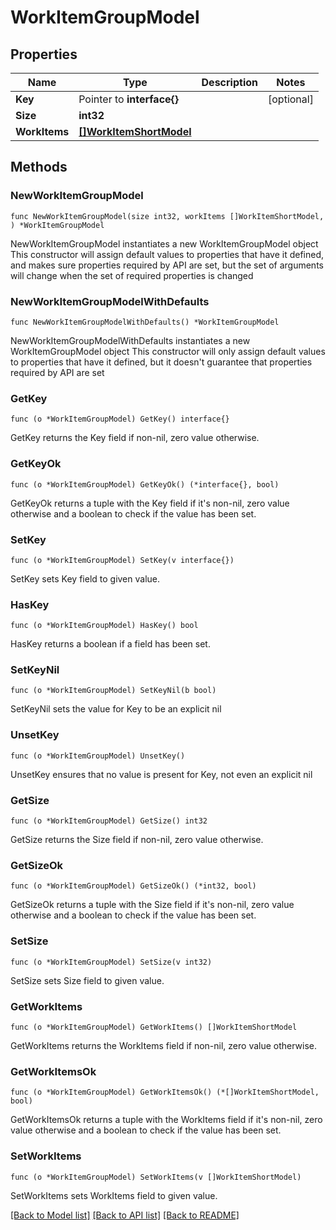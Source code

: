 # WorkItemGroupModel

## Properties

Name | Type | Description | Notes
------------ | ------------- | ------------- | -------------
**Key** | Pointer to **interface{}** |  | [optional] 
**Size** | **int32** |  | 
**WorkItems** | [**[]WorkItemShortModel**](WorkItemShortModel.md) |  | 

## Methods

### NewWorkItemGroupModel

`func NewWorkItemGroupModel(size int32, workItems []WorkItemShortModel, ) *WorkItemGroupModel`

NewWorkItemGroupModel instantiates a new WorkItemGroupModel object
This constructor will assign default values to properties that have it defined,
and makes sure properties required by API are set, but the set of arguments
will change when the set of required properties is changed

### NewWorkItemGroupModelWithDefaults

`func NewWorkItemGroupModelWithDefaults() *WorkItemGroupModel`

NewWorkItemGroupModelWithDefaults instantiates a new WorkItemGroupModel object
This constructor will only assign default values to properties that have it defined,
but it doesn't guarantee that properties required by API are set

### GetKey

`func (o *WorkItemGroupModel) GetKey() interface{}`

GetKey returns the Key field if non-nil, zero value otherwise.

### GetKeyOk

`func (o *WorkItemGroupModel) GetKeyOk() (*interface{}, bool)`

GetKeyOk returns a tuple with the Key field if it's non-nil, zero value otherwise
and a boolean to check if the value has been set.

### SetKey

`func (o *WorkItemGroupModel) SetKey(v interface{})`

SetKey sets Key field to given value.

### HasKey

`func (o *WorkItemGroupModel) HasKey() bool`

HasKey returns a boolean if a field has been set.

### SetKeyNil

`func (o *WorkItemGroupModel) SetKeyNil(b bool)`

 SetKeyNil sets the value for Key to be an explicit nil

### UnsetKey
`func (o *WorkItemGroupModel) UnsetKey()`

UnsetKey ensures that no value is present for Key, not even an explicit nil
### GetSize

`func (o *WorkItemGroupModel) GetSize() int32`

GetSize returns the Size field if non-nil, zero value otherwise.

### GetSizeOk

`func (o *WorkItemGroupModel) GetSizeOk() (*int32, bool)`

GetSizeOk returns a tuple with the Size field if it's non-nil, zero value otherwise
and a boolean to check if the value has been set.

### SetSize

`func (o *WorkItemGroupModel) SetSize(v int32)`

SetSize sets Size field to given value.


### GetWorkItems

`func (o *WorkItemGroupModel) GetWorkItems() []WorkItemShortModel`

GetWorkItems returns the WorkItems field if non-nil, zero value otherwise.

### GetWorkItemsOk

`func (o *WorkItemGroupModel) GetWorkItemsOk() (*[]WorkItemShortModel, bool)`

GetWorkItemsOk returns a tuple with the WorkItems field if it's non-nil, zero value otherwise
and a boolean to check if the value has been set.

### SetWorkItems

`func (o *WorkItemGroupModel) SetWorkItems(v []WorkItemShortModel)`

SetWorkItems sets WorkItems field to given value.



[[Back to Model list]](../README.md#documentation-for-models) [[Back to API list]](../README.md#documentation-for-api-endpoints) [[Back to README]](../README.md)


